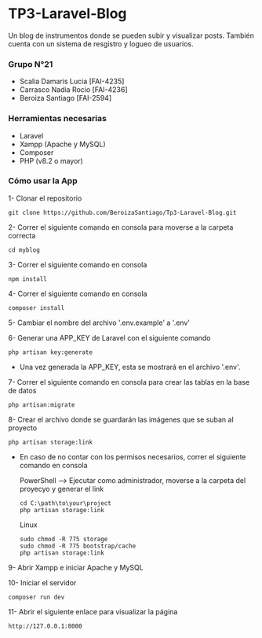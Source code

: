# TP3-Laravel-Blog
Un blog de instrumentos donde se pueden subir y visualizar posts. También cuenta con un sistema de resgistro y logueo de usuarios.

### Grupo N°21
* Scalia Damaris Lucia [FAI-4235]
* Carrasco Nadia Rocio [FAI-4236]
* Beroiza Santiago [FAI-2594]

### Herramientas necesarias

* Laravel
* Xampp (Apache y MySQL)
* Composer
* PHP (v8.2 o mayor)

### Cómo usar la App

1- Clonar el repositorio 
```
git clone https://github.com/BeroizaSantiago/Tp3-Laravel-Blog.git
```

2- Correr el siguiente comando en consola para moverse a la carpeta correcta
```
cd myblog
```

3- Correr el siguiente comando en consola
```
npm install
```

4- Correr el siguiente comando en consola
```
composer install
```

5- Cambiar el nombre del archivo '.env.example' a '.env'

6- Generar una APP_KEY de Laravel con el siguiente comando
```
php artisan key:generate
```
* Una vez generada la APP_KEY, esta se mostrará en el archivo '.env'.

7- Correr el siguiente comando en consola para crear las tablas en la base de datos
```
php artisan:migrate
```

8- Crear el archivo donde se guardarán las imágenes que se suban al proyecto
```
php artisan storage:link
```
* En caso de no contar con los permisos necesarios, correr el siguiente comando en consola

    PowerShell --> Ejecutar como administrador, moverse a la carpeta del proyecyo y generar el link
    ```
    cd C:\path\to\your\project
    php artisan storage:link
    ```

    Linux
    ```
    sudo chmod -R 775 storage
    sudo chmod -R 775 bootstrap/cache
    php artisan storage:link
    ```

9- Abrir Xampp e iniciar Apache y MySQL

10- Iniciar el servidor
```
composer run dev
```

11- Abrir el siguiente enlace para visualizar la página
```
http://127.0.0.1:8000
